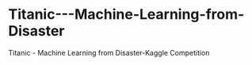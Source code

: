 # Titanic---Machine-Learning-from-Disaster
Titanic - Machine Learning from Disaster-Kaggle Competition
